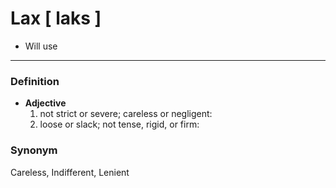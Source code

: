 # Lax [ laks ]
- Will use
--- 

### Definition
- **Adjective**
  1. not strict or severe; careless or negligent: 
  2. loose or slack; not tense, rigid, or firm: 
### Synonym
Careless, Indifferent, Lenient
